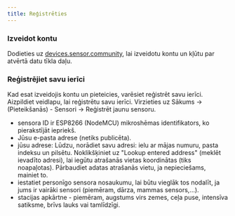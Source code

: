 ```yaml
---
title: Reģistrēties
---
```


### Izveidot kontu

Dodieties uz [devices.sensor.community](https://devices-test.sensor.community/register), lai izveidotu kontu un kļūtu par atvērtā datu tīkla daļu.


### Reģistrējiet savu ierīci
Kad esat izveidojis kontu un pieteicies, varēsiet reģistrēt savu ierīci. Aizpildiet veidlapu, lai reģistrētu savu ierīci. Virzieties uz Sākums -> (Pieteikšanās) - Sensori -> Reģistrēt jaunu sensoru.

* sensora ID ir ESP8266 (NodeMCU) mikroshēmas identifikators, ko pierakstījāt iepriekš.
* Jūsu e-pasta adrese (netiks publicēta).
* jūsu adrese: Lūdzu, norādiet savu adresi: ielu ar mājas numuru, pasta indeksu un pilsētu. Noklikšķiniet uz "Lookup entered address" (meklēt ievadīto adresi), lai iegūtu atrašanās vietas koordinātas (tiks noapaļotas). Pārbaudiet adatas atrašanās vietu, ja nepieciešams, mainiet to.
* iestatiet personīgo sensora nosaukumu, lai būtu vieglāk tos nodalīt, ja jums ir vairāki sensori (piemēram, dārza, mammas sensors,...).
* stacijas apkārtne - piemēram, augstums virs zemes, ceļa puse, intensīva satiksme, brīvs lauks vai tamlīdzīgi.
